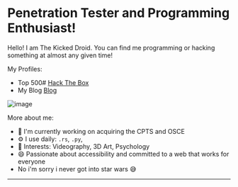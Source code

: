 # Penetration Tester and Programming Enthusiast!

Hello! I am The Kicked Droid. You can find me programming or hacking something at almost any given time! 

My Profiles:
- Top 500# [Hack The Box](https://app.hackthebox.com/profile/1583364)
- My Blog [Blog](https://kickeddroid.github.io)

![image](https://github.com/KickedDroid/KickedDroid/assets/24928676/4a27002c-76a9-4512-9eee-b6dd06884453)

More about me:
- 🏢 I'm currently working on acquiring the CPTS and OSCE
- ⚙️ I use daily: `.rs`, `.py`, 
- 💜 Interests: Videography, 3D Art, Psychology
- 😄 Passionate about accessibility and committed to a web that works for everyone
- No i'm sorry i never got into star wars 😅
---
